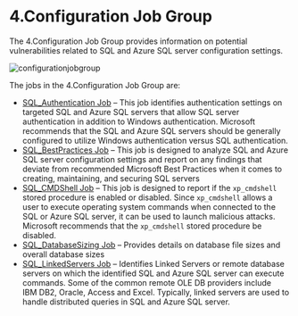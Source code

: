 # 4.Configuration Job Group

The 4.Configuration Job Group provides information on potential vulnerabilities related to SQL and
Azure SQL server configuration settings.

![configurationjobgroup](/img/product_docs/accessanalyzer/12.0/solutions/databases/postgresql/configurationjobgroup.webp)

The jobs in the 4.Configuration Job Group are:

- [SQL_Authentication Job](/docs/accessanalyzer/12.0/solutions/databases/sql/configuration/sql_authentication.md) – This job identifies authentication settings on
  targeted SQL and Azure SQL servers that allow SQL server authentication in addition to Windows
  authentication. Microsoft recommends that the SQL and Azure SQL servers should be generally
  configured to utilize Windows authentication versus SQL authentication.
- [SQL_BestPractices Job](/docs/accessanalyzer/12.0/solutions/databases/sql/configuration/sql_bestpractices.md) – This job is designed to analyze SQL and Azure SQL
  server configuration settings and report on any findings that deviate from recommended Microsoft
  Best Practices when it comes to creating, maintaining, and securing SQL servers
- [SQL_CMDShell Job](/docs/accessanalyzer/12.0/solutions/databases/sql/configuration/sql_cmdshell.md) – This job is designed to report if the `xp_cmdshell `stored
  procedure is enabled or disabled. Since `xp_cmdshell` allows a user to execute operating system
  commands when connected to the SQL or Azure SQL server, it can be used to launch malicious
  attacks. Microsoft recommends that the `xp_cmdshell` stored procedure be disabled.
- [SQL_DatabaseSizing Job](/docs/accessanalyzer/12.0/solutions/databases/sql/configuration/sql_databasesizing.md) – Provides details on database file sizes and
  overall database sizes
- [SQL_LinkedServers Job](/docs/accessanalyzer/12.0/solutions/databases/sql/configuration/sql_linkedservers.md) – Identifies Linked Servers or remote database
  servers on which the identified SQL and Azure SQL server can execute commands. Some of the common
  remote OLE DB providers include IBM DB2, Oracle, Access and Excel. Typically, linked servers are
  used to handle distributed queries in SQL and Azure SQL server.
